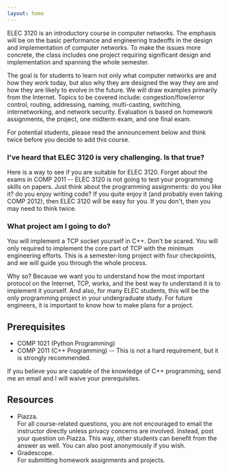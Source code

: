```yaml
---
layout: home
---
```


ELEC 3120 is an introductory course in computer networks. The emphasis will be on the basic performance and engineering tradeoffs in the design and implementation of computer networks. To make the issues more concrete, the class includes one project requiring significant design and implementation and spanning the whole semester.

The goal is for students to learn not only what computer networks are and how they work today, but also why they are designed the way they are and how they are likely to evolve in the future. We will draw examples primarily from the Internet. Topics to be covered include: congestion/flow/error control, routing, addressing, naming, multi-casting, switching, internetworking, and network security. Evaluation is based on homework assignments, the project, one midterm exam, and one final exam.

For potential students, please read the announcement below and think twice before you decide to add this course.

### I've heard that ELEC 3120 is very challenging. Is that true?

Here is a way to see if you are suitable for ELEC 3120.
Forget about the exams in COMP 2011 -- ELEC 3120 is not going to test your programming skills on papers. Just think about the programming assignments: do you like it? do you enjoy writing code? If you quite enjoy it (and probably even taking COMP 2012), then ELEC 3120 will be easy for you. If you don't, then you may need to think twice.

### What project am I going to do?

You will implement a TCP socket yourself in C++.
Don't be scared. You will only required to implement the core part of TCP with the minimum engineering efforts. 
This is a semester-long project with four checkpoints, and we will guide you through the whole process.

Why so?
Because we want you to understand how the most important protocol on the Internet, TCP, works, and the best way to understand it is to implement it yourself.
And also, for many ELEC students, this will be the only programming project in your undergraduate study. For future engineers, it is important to know how to make plans for a project.

## Prerequisites

* COMP 1021 (Python Programming)
* COMP 2011 (C++ Programming) -- This is not a hard requirement, but it is strongly recommended.

If you believe you are capable of the knowledge of C++ programming, send me an email and I will waive your prerequisites.

## Resources

* Piazza.\
  For all course-related questions, you are not encouraged to email the instructor directly unless privacy concerns are involved. Instead, post your question on Piazza. This way, other students can benefit from the answer as well. You can also post anonymously if you wish.
* Gradescope.\
  For submitting homework assignments and projects.